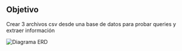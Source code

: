 ## Objetivo

Crear 3 archivos csv desde una base de datos para probar queries y extraer información

![Diagrama ERD]()


